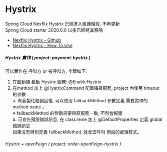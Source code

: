 # Hystrix
Spring Cloud Nexflix Hystrix 已經進入維護階段, 不再更新 <br>
Spring Cloud starter 2020.0.0 以後已經將其移除 <br>
- [Nexflix Hystrix - Github](https://github.com/Netflix/Hystrix) 
- [Nexflix Hystrix - How To Use](https://github.com/Netflix/Hystrix/wiki/How-To-Use)

##### Hystrix 實作 ( project: payment-hystrix )
可以實作在 呼叫方 or 被呼叫方, 步驟如下:
1. 在啟動類 啟動 Hystrix 服務: @EnableHystrix <br>
2. 在method 加上 @HystrixCommand 配置降級服務, project 內使用 timeout 的參數 <br>
   	a. 有客製化錯誤回復, 可以使用 fallbackMethod 參數定義 需要實作的 method name 。<br>
   	※ fallbackMethod 的參數需要與原服務一致, 不然會報錯 <br>
   	b. 可宣告預設錯誤訊息, 在 class levle 加上 @DefaultProperties 定義 global 錯誤訊息<br>
       如果沒有特別定義 fallbackMethod, 就會去呼叫 預設的處理模式。<br>

###### Hystrix + openFeign ( project: order-openFeign-hystrix )


